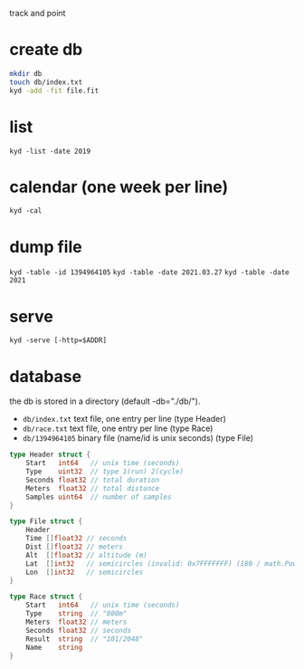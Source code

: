 track and point

# create db
```sh
mkdir db
touch db/index.txt
kyd -add -fit file.fit
```

# list
`kyd -list -date 2019`

# calendar (one week per line)
`kyd -cal`

# dump file
`kyd -table -id 1394964105`
`kyd -table -date 2021.03.27`
`kyd -table -date 2021`

# serve
`kyd -serve [-http=$ADDR]`

# database
the db is stored in a directory (default -db="./db/").
- `db/index.txt` text file, one entry per line (type Header)
- `db/race.txt` text file, one entry per line (type Race)
- `db/1394964105` binary file (name/id is unix seconds) (type File)

```go
type Header struct {
	Start   int64   // unix time (seconds)
	Type    uint32  // type 1(run) 2(cycle)
	Seconds float32 // total duration
	Meters  float32 // total distance
	Samples uint64  // number of samples
}
```

```go
type File struct {
	Header
	Time []float32 // seconds
	Dist []float32 // meters
	Alt  []float32 // altitude (m)
	Lat  []int32   // semicircles (invalid: 0x7FFFFFFF) (180 / math.Pow(2, 31))
	Lon  []int32   // semicircles
}
```

```go
type Race struct {
	Start   int64   // unix time (seconds)
	Type    string  // "800m"
	Meters  float32 // meters
	Seconds float32 // seconds
	Result  string  // "101/2048"
	Name    string
}
